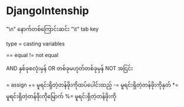 # DjangoIntenship
"\n"  နောက်တစ်ကြောင်းဆင်း
"\t"  tab key

type  = casting variables


==  equal 
!=  not equal

AND   နှစ်ခုစလုံးမှန်
OR     တစ်ခုမဟုတ်တစ်ခုမှန် 
NOT     အငြင်း

=   assign
+=  မူရင်းရှိတဲ့တန်ဖိုးကိုထပ်ပေါင်းထည့်
-=  မူရင်းရှိတဲ့တန်ဖိုးကိုနုတ်
*=  မူရင်းရှိတဲ့တန်ဖိုးကိုမြောက်
%=  မူရင်းရှိတဲ့တန်ဖိုးကို